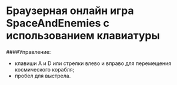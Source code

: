 # Браузерная онлайн игра SpaceAndEnemies с использованием клавиатуры

####Управление:
- клавиши A и D или стрелки влево и вправо для перемещения космического корабля;
- пробел для выстрела.
